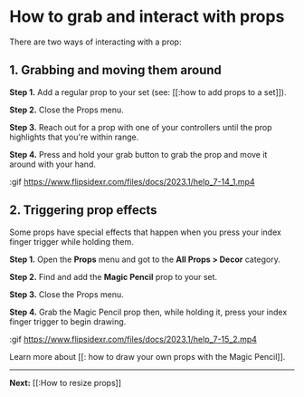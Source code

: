 # How to grab and interact with props

There are two ways of interacting with a prop:

## 1. Grabbing and moving them around

**Step 1.** Add a regular prop to your set (see: [[:how to add props to a set]]).

**Step 2.** Close the Props menu.

**Step 3.** Reach out for a prop with one of your controllers until the prop highlights that you're within range.

**Step 4.** Press and hold your grab button to grab the prop and move it around with your hand.

:gif https://www.flipsidexr.com/files/docs/2023.1/help_7-14_1.mp4

## 2. Triggering prop effects

Some props have special effects that happen when you press your index finger trigger while holding them.

**Step 1.** Open the **Props** menu and got to the **All Props > Decor** category.

**Step 2.** Find and add the **Magic Pencil** prop to your set.

**Step 3.** Close the Props menu.

**Step 4.** Grab the Magic Pencil prop then, while holding it, press your index finger trigger to begin drawing.

:gif https://www.flipsidexr.com/files/docs/2023.1/help_7-15_2.mp4

Learn more about [[: how to draw your own props with the Magic Pencil]].

---

**Next:** [[:How to resize props]]
